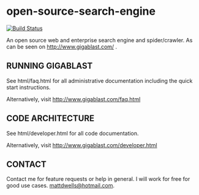 open-source-search-engine
=========================

[![Build Status](https://travis-ci.org/bowlofstew/served.png)](https://travis-ci.org/bowlofstew/open-source-search-engine)

An open source web and enterprise search engine and spider/crawler. As can be seen on http://www.gigablast.com/ .

RUNNING GIGABLAST
-----------------

See html/faq.html for all administrative documentation including 
the quick start instructions.

Alternatively, visit http://www.gigablast.com/faq.html



CODE ARCHITECTURE
-----------------

See html/developer.html for all code documentation.

Alternatively, visit http://www.gigablast.com/developer.html



CONTACT
-------

Contact me for feature requests or help in general. I will work for free
for good use cases. mattdwells@hotmail.com.


